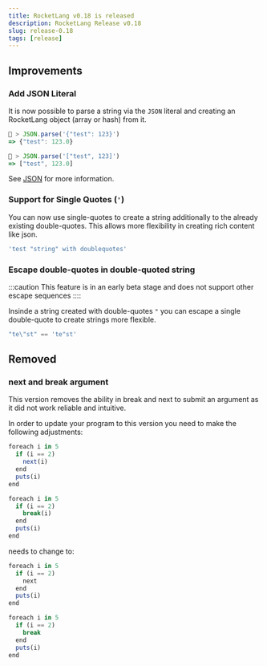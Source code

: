 ```yaml
---
title: RocketLang v0.18 is released
description: RocketLang Release v0.18
slug: release-0.18
tags: [release]
---
```

## Improvements
### Add JSON Literal
It is now possible to parse a string via the `JSON` literal and creating an RocketLang object (array or hash) from it.

```js
🚀 > JSON.parse('{"test": 123}')
=> {"test": 123.0}

🚀 > JSON.parse('["test", 123]')
=> ["test", 123.0]
```

See [JSON](/docs/literals/json) for more information.

### Support for Single Quotes (`'`)
You can now use single-quotes to create a string additionally to the already existing double-quotes. This allows more flexibility in creating rich content like json.

```js
'test "string" with doublequotes'
```

### Escape double-quotes in double-quoted string

:::caution
This feature is in an early beta stage and does not support other escape sequences
::::

Insinde a string created with double-quotes `"` you can escape a single double-quote to create strings more flexible.

```js
"te\"st" == 'te"st'
```

## Removed
### next and break argument
This version removes the ability in break and next to submit an argument as it did not work reliable and intuitive.

In order to update your program to this version you need to make the following adjustments:

```js {3,10}
foreach i in 5
  if (i == 2)
    next(i)
  end
  puts(i)
end

foreach i in 5
  if (i == 2)
    break(i)
  end
  puts(i)
end
```

needs to change to:

```js {3,10}
foreach i in 5
  if (i == 2)
    next
  end
  puts(i)
end

foreach i in 5
  if (i == 2)
    break
  end
  puts(i)
end
```